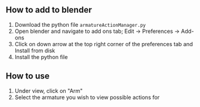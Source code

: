 ## How to add to blender
1. Download the python file `armatureActionManager.py`
2. Open blender and navigate to add ons tab; Edit -> Preferences -> Add-ons
3. Click on down arrow at the top right corner of the preferences tab and Install from disk
4. Install the python file

## How to use
1. Under view, click on "Arm"
2. Select the armature you wish to view possible actions for
